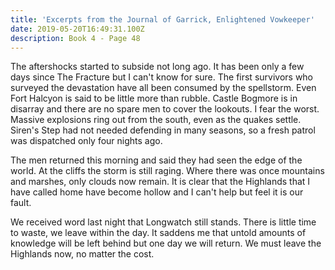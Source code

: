 ```yaml
---
title: 'Excerpts from the Journal of Garrick, Enlightened Vowkeeper'
date: 2019-05-20T16:49:31.100Z
description: Book 4 - Page 48
---
```

The aftershocks started to subside not long ago. It has been only a few days since The Fracture but I can't know for sure. The first survivors who surveyed the devastation have all been consumed by the spellstorm. Even Fort Halcyon is said to be little more than rubble. Castle Bogmore is in disarray and there are no spare men to cover the lookouts. I fear the worst. Massive explosions ring out from the south, even as the quakes settle. Siren's Step had not needed defending in many seasons, so a fresh patrol was dispatched only four nights ago.



The men returned this morning and said they had seen the edge of the world. At the cliffs the storm is still raging. Where there was once mountains and marshes, only clouds now remain. It is clear that the Highlands that I have called home have become hollow and I can't help but feel it is our fault.



We received word last night that Longwatch still stands. There is little time to waste, we leave within the day. It saddens me that untold amounts of knowledge will be left behind but one day we will return. We must leave the Highlands now, no matter the cost.
